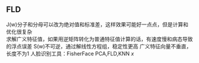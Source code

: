 ## FLD
J(w)分子和分母可以改为绝对值和标准差，这样效果可能好一点点，但是计算和优化很复杂   
求解广义特征值，如果用逆矩阵转化为普通特征值计算的话，有速度慢和病态导致的浮点误差
S(w)不可逆，通过解线性方程组，稳定性更高
广义特征向量不垂直，长度不为1
人脸识别工具：FisherFace PCA,FLD,KNN
$x$

